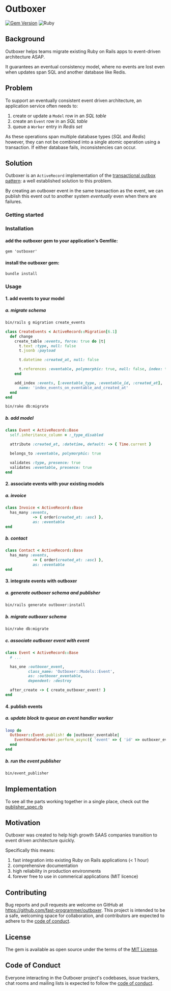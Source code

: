 # Outboxer

[![Gem Version](https://badge.fury.io/rb/outboxer.svg)](https://badge.fury.io/rb/outboxer)
![Ruby](https://github.com/fast-programmer/outboxer/actions/workflows/master.yml/badge.svg)

## Background

Outboxer helps teams migrate existing Ruby on Rails apps to event-driven architecture ASAP.

It guarantees an eventual consistency model, where no events are lost even when updates span SQL and another database like Redis.

## Problem

To support an eventually consistent event driven architecture, an application service often needs to:

1. create or update a `Model` row in an _SQL table_
1. create an `Event` row in an _SQL table_
2. queue a `Worker` entry in _Redis set_


As these operations span multiple database types (_SQL_ and _Redis_) however, they can not be combined into a single atomic operation using a transaction. If either database fails, inconsistencies can occur.

## Solution

Outboxer is an `ActiveRecord` implementation of the [transactional outbox pattern](https://microservices.io/patterns/data/transactional-outbox.html): a well established solution to this problem.

By creating an outboxer event in the same transaction as the event, we can publish this event out to another system _eventually_ even when there are failures.

### Getting started

### Installation

#### add the outboxer gem to your application's Gemfile:

```
gem 'outboxer'
```

#### install the outboxer gem:

```
bundle install
```

### Usage

#### 1. add events to your model

##### a. migrate schema

```bash
bin/rails g migration create_events
```

```ruby
class CreateEvents < ActiveRecord::Migration[6.1]
  def change
    create_table :events, force: true do |t|
      t.text :type, null: false
      t.jsonb :payload

      t.datetime :created_at, null: false

      t.references :eventable, polymorphic: true, null: false, index: true
    end

    add_index :events, [:eventable_type, :eventable_id, :created_at],
      name: 'index_events_on_eventable_and_created_at'
  end
end
```

```bash
bin/rake db:migrate
```

##### b. add model

```ruby
class Event < ActiveRecord::Base
  self.inheritance_column = :_type_disabled

  attribute :created_at, :datetime, default: -> { Time.current }

  belongs_to :eventable, polymorphic: true

  validates :type, presence: true
  validates :eventable, presence: true
end
```

#### 2. associate events with your existing models

##### a. invoice

```ruby
class Invoice < ActiveRecord::Base
  has_many :events,
            -> { order(created_at: :asc) },
            as: :eventable
end
```

##### b. contact

```ruby
class Contact < ActiveRecord::Base
  has_many :events,
            -> { order(created_at: :asc) },
            as: :eventable
end
```

#### 3. integrate events with outboxer

##### a. generate outboxer schema and publisher

```bash
bin/rails generate outboxer:install
```

##### b. migrate outboxer schema

```bash
bin/rake db:migrate
```

##### c. associate outboxer event with event

```ruby
class Event < ActiveRecord::Base
  # ...

  has_one :outboxer_event,
          class_name: 'Outboxer::Models::Event',
          as: :outboxer_eventable,
          dependent: :destroy

  after_create -> { create_outboxer_event! }
end
```

#### 4. publish events

##### a. update block to queue an event handler worker

```ruby
loop do
  Outboxer::Event.publish! do |outboxer_eventable|
    EventHandlerWorker.perform_async({ 'event' => { 'id' => outboxer_eventable.id } })
  end
end
```

##### b. run the event publisher

```bash
bin/event_publisher
```


## Implementation

To see all the parts working together in a single place, check out the [publisher_spec.rb](https://github.com/fast-programmer/outboxer/blob/master/spec/outboxer/publisher_spec.rb)


## Motivation

Outboxer was created to help high growth SAAS companies transition to event driven architecture quickly.

Specifically this means:

1. fast integration into existing Ruby on Rails applications (< 1 hour)
2. comprehensive documentation
3. high reliability in production environments
4. forever free to use in commerical applications (MIT licence)

## Contributing

Bug reports and pull requests are welcome on GitHub at https://github.com/fast-programmer/outboxer. This project is intended to be a safe, welcoming space for collaboration, and contributors are expected to adhere to the [code of conduct](https://github.com/fast-programmer/outboxer/blob/main/CODE_OF_CONDUCT.md).

## License

The gem is available as open source under the terms of the [MIT License](https://opensource.org/licenses/MIT).

## Code of Conduct

Everyone interacting in the Outboxer project's codebases, issue trackers, chat rooms and mailing lists is expected to follow the [code of conduct](https://github.com/fast-programmer/outboxer/blob/main/CODE_OF_CONDUCT.md).
